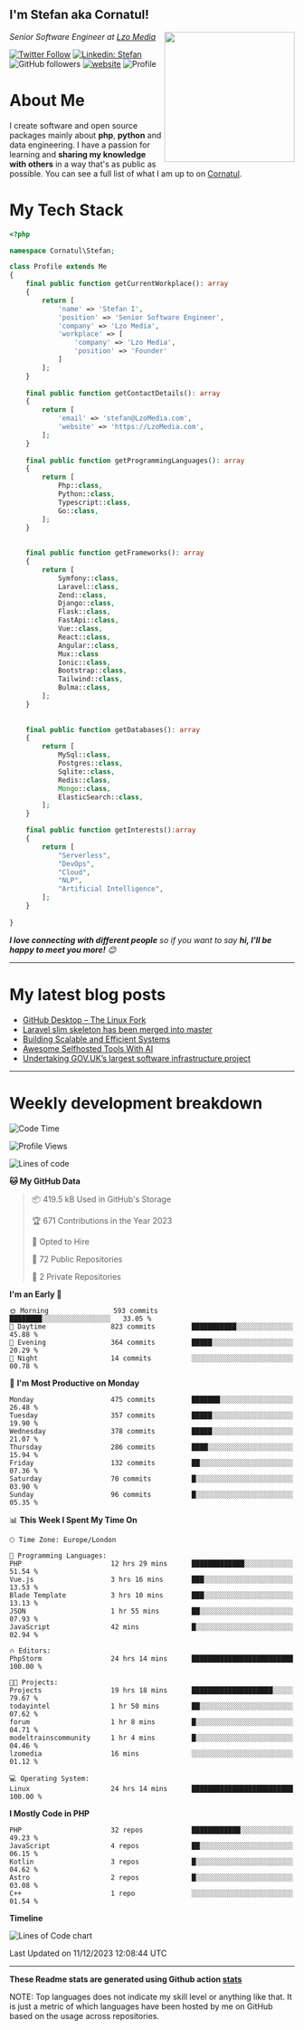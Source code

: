 <h2>I'm Stefan aka Cornatul! </h2>
<img align='right' src="https://i.giphy.com/media/YePKU8cVoIF3afvi8s/giphy.webp" width="230">
<p><em>Senior Software Engineer at <a href="https:/lzomedia.com/">Lzo Media
</a>
</em></p>

[![Twitter Follow](https://img.shields.io/twitter/follow/cornatul?label=Follow)](https://twitter.com/intent/follow?screen_name=cornatul)
[![Linkedin: Stefan](https://img.shields.io/badge/cornatul-blue?style=flat-square&logo=Linkedin&logoColor=white&link=https://www.linkedin.com/in/cornatul/)](https://www.linkedin.com/in/cornatul/)
![GitHub followers](https://img.shields.io/github/followers/cornatul?label=Follow&style=social)
[![website](https://img.shields.io/badge/Website-46a2f1.svg?&style=flat-square&logo=Google-Chrome&logoColor=white&link=https://cornatul.com/)](https://cornatul.com/)
![Profile](https://visitor-badge.glitch.me/badge?page_id=cornatul.cornatul)



# About Me
I create software and open source packages mainly about **php**, **python** and data engineering. 
I have a passion for learning and **sharing my knowledge with others** in a way that's as public as possible. 
You can see a full list of what I am up to on [Cornatul](https://lzomedia.com).


# My Tech Stack

```php
<?php

namespace Cornatul\Stefan;

class Profile extends Me
{
    final public function getCurrentWorkplace(): array
    {
        return [
            'name' => 'Stefan I',
            'position' => 'Senior Software Engineer',
            'company' => 'Lzo Media',
            'workplace' => [
                'company' => 'Lzo Media',
                'position' => 'Founder'         
            ]
        ];
    }
    
    final public function getContactDetails(): array
    {
        return [
            'email' => 'stefan@LzoMedia.com',
            'website' => 'https://LzoMedia.com',
        ];
    }
    
    final public function getProgrammingLanguages(): array
    {
        return [
            Php::class,
            Python::class,
            Typescript::class,
            Go::class,
        ];
    }
    
    
    final public function getFrameworks(): array
    {
        return [
            Symfony::class,
            Laravel::class,
            Zend::class,
            Django::class,
            Flask::class,
            FastApi::class,
            Vue::class,
            React::class,
            Angular::class,
            Mux::class
            Ionic::class,
            Bootstrap::class,
            Tailwind::class,
            Bulma::class,
        ];
    }
    
    
    final public function getDatabases(): array
    {
        return [
            MySql::class,
            Postgres::class,
            Sqlite::class,
            Redis::class,
            Mongo::class,
            ElasticSearch::class,
        ];
    }

    final public function getInterests():array
    {
        return [
            "Serverless",
            "DevOps",
            "Cloud",
            "NLP",
            "Artificial Intelligence",
        ];
    }
   
}
```
 <em><b>I love connecting with different people</b> so if you want to say <b>hi, I'll be happy to meet you more!</b> 😊</em>

---
# My latest blog posts
<!-- BLOG-POST-LIST:START -->
- [GitHub Desktop – The Linux Fork](https://blog.lzomedia.com/github-desktop-the-linux-fork/)
- [Laravel slim skeleton has been merged into master](https://blog.lzomedia.com/laravel-slim-skeleton-has-been-merged-into-master/)
- [Building Scalable and Efficient Systems](https://blog.lzomedia.com/building-scalable-and-efficient-systems/)
- [Awesome Selfhosted Tools With AI](https://blog.lzomedia.com/awesome-selfhosted-tools-with-ai/)
- [Undertaking GOV.UK’s largest software infrastructure project](https://blog.lzomedia.com/undertaking-gov-uks-largest-software-infrastructure-project/)
<!-- BLOG-POST-LIST:END -->

---
# Weekly development breakdown
<!--START_SECTION:waka-->
![Code Time](http://img.shields.io/badge/Code%20Time-387%20hrs-blue)

![Profile Views](http://img.shields.io/badge/Profile%20Views-3-blue)

![Lines of code](https://img.shields.io/badge/From%20Hello%20World%20I%27ve%20Written-8.6%20million%20lines%20of%20code-blue)

**🐱 My GitHub Data** 

> 📦 419.5 kB Used in GitHub's Storage 
 > 
> 🏆 671 Contributions in the Year 2023
 > 
> 💼 Opted to Hire
 > 
> 📜 72 Public Repositories 
 > 
> 🔑 2 Private Repositories 
 > 
**I'm an Early 🐤** 

```text
🌞 Morning                593 commits         ████████░░░░░░░░░░░░░░░░░   33.05 % 
🌆 Daytime                823 commits         ███████████░░░░░░░░░░░░░░   45.88 % 
🌃 Evening                364 commits         █████░░░░░░░░░░░░░░░░░░░░   20.29 % 
🌙 Night                  14 commits          ░░░░░░░░░░░░░░░░░░░░░░░░░   00.78 % 
```
📅 **I'm Most Productive on Monday** 

```text
Monday                   475 commits         ███████░░░░░░░░░░░░░░░░░░   26.48 % 
Tuesday                  357 commits         █████░░░░░░░░░░░░░░░░░░░░   19.90 % 
Wednesday                378 commits         █████░░░░░░░░░░░░░░░░░░░░   21.07 % 
Thursday                 286 commits         ████░░░░░░░░░░░░░░░░░░░░░   15.94 % 
Friday                   132 commits         ██░░░░░░░░░░░░░░░░░░░░░░░   07.36 % 
Saturday                 70 commits          █░░░░░░░░░░░░░░░░░░░░░░░░   03.90 % 
Sunday                   96 commits          █░░░░░░░░░░░░░░░░░░░░░░░░   05.35 % 
```


📊 **This Week I Spent My Time On** 

```text
🕑︎ Time Zone: Europe/London

💬 Programming Languages: 
PHP                      12 hrs 29 mins      █████████████░░░░░░░░░░░░   51.54 % 
Vue.js                   3 hrs 16 mins       ███░░░░░░░░░░░░░░░░░░░░░░   13.53 % 
Blade Template           3 hrs 10 mins       ███░░░░░░░░░░░░░░░░░░░░░░   13.13 % 
JSON                     1 hr 55 mins        ██░░░░░░░░░░░░░░░░░░░░░░░   07.93 % 
JavaScript               42 mins             █░░░░░░░░░░░░░░░░░░░░░░░░   02.94 % 

🔥 Editors: 
PhpStorm                 24 hrs 14 mins      █████████████████████████   100.00 % 

🐱‍💻 Projects: 
Projects                 19 hrs 18 mins      ████████████████████░░░░░   79.67 % 
todayintel               1 hr 50 mins        ██░░░░░░░░░░░░░░░░░░░░░░░   07.62 % 
forum                    1 hr 8 mins         █░░░░░░░░░░░░░░░░░░░░░░░░   04.71 % 
modeltrainscommunity     1 hr 4 mins         █░░░░░░░░░░░░░░░░░░░░░░░░   04.46 % 
lzomedia                 16 mins             ░░░░░░░░░░░░░░░░░░░░░░░░░   01.12 % 

💻 Operating System: 
Linux                    24 hrs 14 mins      █████████████████████████   100.00 % 
```

**I Mostly Code in PHP** 

```text
PHP                      32 repos            ████████████░░░░░░░░░░░░░   49.23 % 
JavaScript               4 repos             ██░░░░░░░░░░░░░░░░░░░░░░░   06.15 % 
Kotlin                   3 repos             █░░░░░░░░░░░░░░░░░░░░░░░░   04.62 % 
Astro                    2 repos             █░░░░░░░░░░░░░░░░░░░░░░░░   03.08 % 
C++                      1 repo              ░░░░░░░░░░░░░░░░░░░░░░░░░   01.54 % 
```



**Timeline**

![Lines of Code chart](https://raw.githubusercontent.com/cornatul/cornatul/master/assets/bar_graph.png)


 Last Updated on 11/12/2023 12:08:44 UTC
<!--END_SECTION:waka-->


---


**These Readme stats are generated using Github action [stats](https://github.com/cornatul/stats)**

NOTE: Top languages does not indicate my skill level or anything like that. 
It is just a metric of which languages have been hosted by me on GitHub based on the usage across repositories. 
